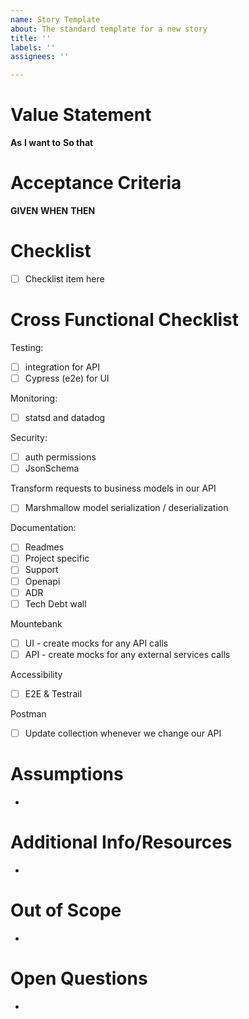 ```yaml
---
name: Story Template
about: The standard template for a new story
title: ''
labels: ''
assignees: ''

---
```


# Value Statement
**As** 
**I want to** 
**So that**

# Acceptance Criteria
**GIVEN** 
**WHEN** 
**THEN**

# Checklist
- [ ] Checklist item here

# Cross Functional Checklist

Testing:
  - [ ] integration for API
  - [ ] Cypress (e2e) for UI

Monitoring:
  - [ ] statsd and datadog

Security:
  - [ ] auth permissions
  - [ ] JsonSchema

Transform requests to business models in our API
- [ ] Marshmallow model serialization / deserialization

Documentation:
  - [ ] Readmes
  - [ ] Project specific
  - [ ] Support 
  - [ ] Openapi
  - [ ] ADR
  - [ ] Tech Debt wall

Mountebank
- [ ] UI - create mocks for any API calls
- [ ] API - create mocks for any external services calls

Accessibility
- [ ] E2E & Testrail

Postman
- [ ] Update collection whenever we change our API


# Assumptions
-

# Additional Info/Resources
-

# Out of Scope
-

# Open Questions
-
